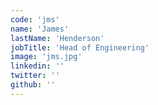 ```yaml
---
code: 'jms'
name: 'James'
lastName: 'Henderson'
jobTitle: 'Head of Engineering'
image: 'jms.jpg'
linkedin: ''
twitter: ''
github: ''
---
```

